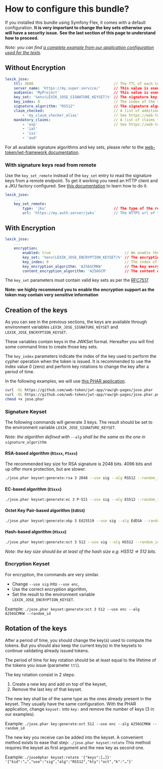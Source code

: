 How to configure this bundle?
=============================

If you installed this bundle using Symfony Flex, it comes with a default configuration.
**It is very important to change the key sets otherwise you will have a security issue.**
**See the last section of this page to understand how to proceed.**

*Note: you can find [a complete example from our application configuration used for the tests](https://github.com/Spomky-Labs/lexik-jose-bridge/blob/v2.0/Tests/app/config/config.yml#L27-L41).*

## Without Encryption

```yml
lexik_jose:
    ttl: 3600                                     // The TTL of each token issued by the bundle
    server_name: 'https://my.super.service/'      // This value is used to verify the issuer of the tokens
    audience: 'MyProject'                         // This value is used to verify the audience of the tokens. If not set `server_name` will be used.
    key_set: '%env(LEXIK_JOSE_SIGNATURE_KEYSET)%' // The signature key set (loaded through an env variable)
    key_index: 0                                  // The index of the signature key in the key set
    signature_algorithm: "RS512"                  // The signature algorithm.
    claim_checked:                                // A list of additional claim checker aliases (optional).
        - 'my_claim_checker_alias'                // See https://web-token.spomky-labs.com/the-components/claim-checker for more information
    mandatory_claims:                             // A list of claims that must be present (optional).
        - 'exp'                                   // See https://web-token.spomky-labs.com/the-components/claim-checker for more information
        - 'iat'
        - 'iss'
        - 'aud'
```

For all available signature algorithms and key sets, please refer to the [web-token/jwt-framework documentation](https://web-token.spomky-labs.com/).

### With signature keys read from remote

Use the `key_set_remote` instead of the `key_set` entry to read the signature keys from a remote endpoint. To get it
working you need an HTTP client and a JKU factory configured. See
[this documentation](https://web-token.spomky-labs.com/the-symfony-bundle/key-and-key-set-management/key-set-management-jwkset#distant-key-sets)
to learn how to do it.

```yml
lexik_jose:
    ...
    key_set_remote:
        type: 'jku'                               // The type of the remote key set, either `jku` or `x5u`
        url: 'https://my.auth.server/jwks`        // The HTTPS url of the server providing the key set
```

## With Encryption

```yml
lexik_jose:
    ...
    encryption:
        enabled: true                                  // We enable the encryption (highly recommended)
        key_set: '%env(LEXIK_JOSE_ENCRYPTION_KEYSET)%' // The encryption key set (loaded through an env variable)
        key_index: 0                                   // The index of the encryption key in the key set
        key_encryption_algorithm: 'A256GCMKW'          // The key encryption algorithm
        content_encryption_algorithm: 'A256GCM'        // The content encryption algorithm
```

The `key_set` parameters must contain valid key sets as per the [RFC7517](https://tools.ietf.org/html/rfc7517).

**Note: we highly recommend you to enable the encryption support as the token may contain very sensitive information**

## Creation of the keys

As you can see in the previous sections, the keys are available through environment variables
`LEXIK_JOSE_SIGNATURE_KEYSET` and `LEXIK_JOSE_ENCRYPTION_KEYSET`.

These variables contain keys in the JWKSet format. Hereafter you will find some command lines to create those key sets.

The `key_index` parameters indicate the index of the key used to perform the cypher operation when the token is issued.
It is recommended to use the index value 0 (zero) and perform key rotations to change the key after a period of time.

In the following examples, we will use [this PHAR application](https://web-token.spomky-labs.com/console-command/phar-application).

```sh
curl -OL https://github.com/web-token/jwt-app/raw/gh-pages/jose.phar
curl -OL https://github.com/web-token/jwt-app/raw/gh-pages/jose.phar.pubkey
chmod +x jose.phar
```

### Signature Keyset

The following commands will generate 3 keys. The result should be set to the environment variable `LEXIK_JOSE_SIGNATURE_KEYSET`.

*Note: the algorithm defined with `--alg` shall be the same as the one in `signature_algorithm`.*

#### RSA-based algorithm (`RSxxx`, `PSxxx`)

The recommended key size for RSA signature is 2048 bits. 4096 bits and up offer more protection, but are slower.

```sh
./jose.phar keyset:generate:rsa 3 2048 --use sig --alg RS512 --random_id
```

#### EC-based algorithm (`ESxxx`)

```sh
./jose.phar keyset:generate:ec 3 P-521 --use sig --alg ES512 --random_id
```

#### Octet Key Pair-based algorithm (`EdDSA`)

```sh
./jose.phar keyset:generate:okp 3 Ed25519 --use sig --alg EdDSA --random_id
```

#### Hash-based algorithm (`HSxxx`)

```sh
./jose.phar keyset:generate:oct 3 512 --use sig --alg HS512 --random_id
```

*Note: the key size should be at least of the hash size e.g. HS512 => 512 bits.*

### Encryption Keyset

For encryption, the commands are very similar.

* Change `--use sig` into `--use enc`,
* Use the correct encryption algorithm,
* Set the result to the environment variable `LEXIK_JOSE_ENCRYPTION_KEYSET`.

Example: `./jose.phar keyset:generate:oct 3 512 --use enc --alg A256GCMKW --random_id`

## Rotation of the keys

After a period of time, you should change the key(s) used to compute the tokens.
But you should also keep the current key(s) in the keysets to continue validating already issued tokens.

The period of time for key rotation should be at least equal to the lifetime of the tokens you issue (parameter `ttl`).

The key rotation consist in 2 steps:

1. Create a new key and add on top of the keyset,
2. Remove the last key of that keyset.

The new key shall be of the same type as the ones already present in the keyset.
They usually have the same configuration.
With the PHAR application, change `keyset:` into `key:` and remove the number of keys (3 in our examples).

Example: `./jose.phar key:generate:oct 512 --use enc --alg A256GCMKW --random_id` 

The new key you receive can be added into the keyset. A convenient method exists to ease that step: `./jose.phar keyset:rotate` 
This method requires the keyset as first argument and the new key as second one.

Example: `./jose0phar keyset:rotate '{"keys":[…]}' '{"kid":"…","use":"sig","alg":"RS512","kty":"oct","k":"…"}'`
